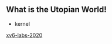 ## What is the Utopian World!

- kernel

[xv6-labs-2020](https://github.com/UtopianFuture/xv6-labs)
